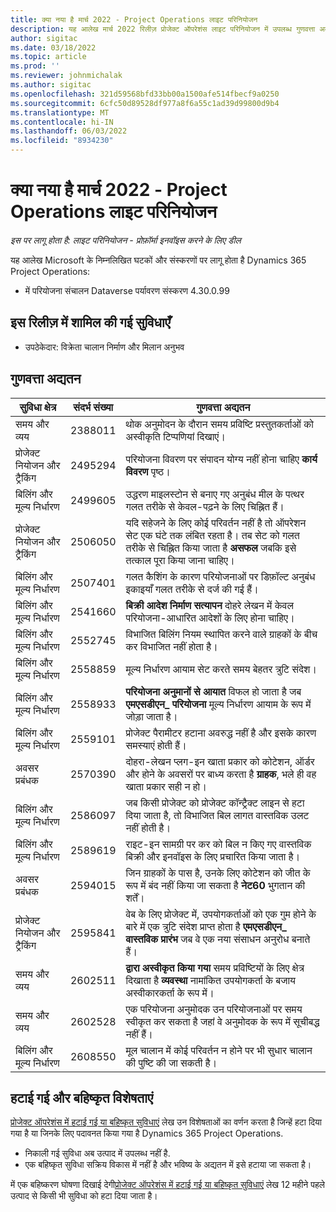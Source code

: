 ```yaml
---
title: क्या नया है मार्च 2022 - Project Operations लाइट परिनियोजन
description: यह आलेख मार्च 2022 रिलीज़ प्रोजेक्ट ऑपरेशंस लाइट परिनियोजन में उपलब्ध गुणवत्ता अद्यतनों के बारे में जानकारी प्रदान करता है।
author: sigitac
ms.date: 03/18/2022
ms.topic: article
ms.prod: ''
ms.reviewer: johnmichalak
ms.author: sigitac
ms.openlocfilehash: 321d59568bfd33bb00a1500afe514fbecf9a0250
ms.sourcegitcommit: 6cfc50d89528df977a8f6a55c1ad39d99800d9b4
ms.translationtype: MT
ms.contentlocale: hi-IN
ms.lasthandoff: 06/03/2022
ms.locfileid: "8934230"
---
```

# <a name="whats-new-march-2022---project-operations-lite-deployment"></a>क्या नया है मार्च 2022 - Project Operations लाइट परिनियोजन

_इस पर लागू होता है: लाइट परिनियोजन - प्रोफ़ॉर्मा इनवॉइस करने के लिए डील_

यह आलेख Microsoft के निम्नलिखित घटकों और संस्करणों पर लागू होता है Dynamics 365 Project Operations:

- में परियोजना संचालन Dataverse पर्यावरण संस्करण 4.30.0.99

## <a name="features-included-in-this-release"></a>इस रिलीज़ में शामिल की गई सुविधाएँ

- उपठेकेदार: विक्रेता चालान निर्माण और मिलान अनुभव

## <a name="quality-updates"></a>गुणवत्ता अद्यतन

| सुविधा क्षेत्र | संदर्भ संख्या | गुणवत्ता अद्यतन |
| --- | --- | --- |
| समय और व्यय | 2388011 | थोक अनुमोदन के दौरान समय प्रविष्टि प्रस्तुतकर्ताओं को अस्वीकृति टिप्पणियां दिखाएं। |
| प्रोजेक्ट नियोजन और ट्रैकिंग | 2495294 | परियोजना विवरण पर संपादन योग्य नहीं होना चाहिए **कार्य विवरण** पृष्ठ। |
| बिलिंग और मूल्य निर्धारण | 2499605 | उद्धरण माइलस्टोन से बनाए गए अनुबंध मील के पत्थर गलत तरीके से केवल-पढ़ने के लिए चिह्नित हैं। |
| प्रोजेक्ट नियोजन और ट्रैकिंग | 2506050 | यदि सहेजने के लिए कोई परिवर्तन नहीं है तो ऑपरेशन सेट एक घंटे तक लंबित रहता है। तब सेट को गलत तरीके से चिह्नित किया जाता है **असफल** जबकि इसे तत्काल पूरा किया जाना चाहिए। |
| बिलिंग और मूल्य निर्धारण | 2507401 | गलत कैशिंग के कारण परियोजनाओं पर डिफ़ॉल्ट अनुबंध इकाइयाँ गलत तरीके से दर्ज की गई हैं। |
| बिलिंग और मूल्य निर्धारण | 2541660 | **बिक्री आदेश निर्माण सत्यापन** दोहरे लेखन में केवल परियोजना-आधारित आदेशों के लिए होना चाहिए। |
| बिलिंग और मूल्य निर्धारण | 2552745 | विभाजित बिलिंग नियम स्थापित करने वाले ग्राहकों के बीच कर विभाजित नहीं होता है। |
| बिलिंग और मूल्य निर्धारण | 2558859 | मूल्य निर्धारण आयाम सेट करते समय बेहतर त्रुटि संदेश। |
| बिलिंग और मूल्य निर्धारण | 2558933 | **परियोजना अनुमानों से आयात** विफल हो जाता है जब **एमएसडीएन\_ परियोजना** मूल्य निर्धारण आयाम के रूप में जोड़ा जाता है। |
| बिलिंग और मूल्य निर्धारण | 2559101 | प्रोजेक्ट पैरामीटर हटाना अवरुद्ध नहीं है और इसके कारण समस्याएं होती हैं। |
|  अवसर प्रबंधक | 2570390 | दोहरा-लेखन प्लग-इन खाता प्रकार को कोटेशन, ऑर्डर और होने के अवसरों पर बाध्य करता है **ग्राहक**, भले ही वह खाता प्रकार सही न हो। |
| बिलिंग और मूल्य निर्धारण | 2586097 | जब किसी प्रोजेक्ट को प्रोजेक्ट कॉन्ट्रैक्ट लाइन से हटा दिया जाता है, तो विभाजित बिल लागत वास्तविक उलट नहीं होती है। |
| बिलिंग और मूल्य निर्धारण | 2589619 | राइट-इन सामग्री पर कर को बिल न किए गए वास्तविक बिक्री और इनवॉइस के लिए प्रचारित किया जाता है। |
|  अवसर प्रबंधक | 2594015 | जिन ग्राहकों के पास है, उनके लिए कोटेशन को जीत के रूप में बंद नहीं किया जा सकता है **नेट60** भुगतान की शर्तें। |
| प्रोजेक्ट नियोजन और ट्रैकिंग | 2595841 | वेब के लिए प्रोजेक्ट में, उपयोगकर्ताओं को एक गुम होने के बारे में एक त्रुटि संदेश प्राप्त होता है **एमएसडीएन\_ वास्तविक प्रारंभ** जब वे एक नया संसाधन अनुरोध बनाते हैं। |
| समय और व्यय | 2602511 | **द्वारा अस्वीकृत किया गया** समय प्रविष्टियों के लिए क्षेत्र दिखाता है **व्यवस्था** नामांकित उपयोगकर्ता के बजाय अस्वीकारकर्ता के रूप में। |
| समय और व्यय | 2602528 | एक परियोजना अनुमोदक उन परियोजनाओं पर समय स्वीकृत कर सकता है जहां वे अनुमोदक के रूप में सूचीबद्ध नहीं हैं। |
| बिलिंग और मूल्य निर्धारण | 2608550 | मूल चालान में कोई परिवर्तन न होने पर भी सुधार चालान की पुष्टि की जा सकती है। |

## <a name="removed-and-deprecated-features"></a>हटाई गई और बहिष्कृत विशेषताएं

[प्रोजेक्ट ऑपरेशंस में हटाई गई या बहिष्कृत सुविधाएं](../../whats-new/removed-depreciated-features-project.md) लेख उन विशेषताओं का वर्णन करता है जिन्हें हटा दिया गया है या जिनके लिए पदावनत किया गया है Dynamics 365 Project Operations.

- निकाली गई सुविधा अब उत्पाद में उपलब्ध नहीं है.
- एक बहिष्कृत सुविधा सक्रिय विकास में नहीं है और भविष्य के अद्यतन में इसे हटाया जा सकता है।

में एक बहिष्करण घोषणा दिखाई देगी[प्रोजेक्ट ऑपरेशंस में हटाई गई या बहिष्कृत सुविधाएं](../../whats-new/removed-depreciated-features-project.md) लेख 12 महीने पहले उत्पाद से किसी भी सुविधा को हटा दिया जाता है।
